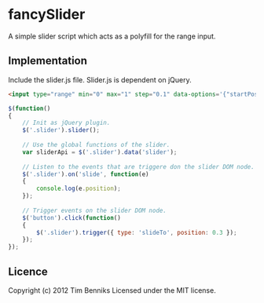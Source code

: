 fancySlider
===========
A simple slider script which acts as a polyfill for the range input.

Implementation
--------------
Include the slider.js file.
Slider.js is dependent on jQuery.

``` html
<input type="range" min="0" max="1" step="0.1" data-options='{"startPos": "0"}' name="slider" class="slider">
```

``` javascript
$(function()
{
	// Init as jQuery plugin.
	$('.slider').slider();
		
	// Use the global functions of the slider.
	var sliderApi = $('.slider').data('slider');
		
	// Listen to the events that are triggere don the slider DOM node.	
	$('.slider').on('slide', function(e)
	{
		console.log(e.position);
	});
		
	// Trigger events on the slider DOM node.
	$('button').click(function()
	{
		$('.slider').trigger({ type: 'slideTo', position: 0.3 });
	});
});	
```

Licence
-------

Copyright (c) 2012 Tim Benniks
Licensed under the MIT license.
